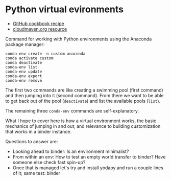 # Python virtual evironments

* [GitHub cookbook recipe](https://uoa-eresearch.github.io/eresearch-cookbook/recipe/2014/11/26/python-virtual-env/)
* [cloudmaven.org resource](https://cloudmaven.github.io/documentation/rc_jupyterhub.html)

Command for working with Python environments using the Anaconda package manager: 

```
conda-env create -n custom anaconda
conda activate custom
conda deactivate
conda-env list
conda-env update
conda-env export
conda-env remove
```

The first two commands are like creating a swimming pool (first command) and then jumping into it (second command).
From there we want to be able to get back out of the pool (`deactivate`) and list the available pools (`list`). 


The remaining three `conda-env` commands are self-explanatory.


What I hope to cover here is how a virtual environment works, the basic mechanics of jumping in and out; 
and relevance to building customization that works in a binder instance.

Questions to answer are: 

- Looking ahead to binder: Is an environment minimalist?
- From within an env: How to test an empty world transfer to binder? Have someone else check fast spin-up?
- Once that is managed let's try and install yodapy and run a couple lines of it; same test: binder



